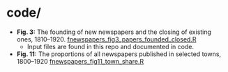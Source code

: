 # code/

* **Fig. 3:** The founding of new newspapers and the closing of existing ones, 1810–1920. [fnewspapers_fig3_papers_founded_closed.R](./fnewspapers_fig3_papers_founded_closed.R)
  * Input files are found in this repo and documented in code.
* **Fig. 11:** The proportions of all newspapers published in selected towns, 1800–1920 [fnewspapers_fig11_town_share.R](./fnewspapers_fig11_town_share.R)
